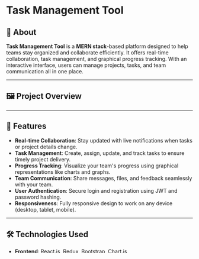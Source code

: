 # Task Management Tool

## 📝 About

**Task Management Tool** is a **MERN stack**-based platform designed to help teams stay organized and collaborate efficiently. It offers real-time collaboration, task management, and graphical progress tracking. With an interactive interface, users can manage projects, tasks, and team communication all in one place.


---

## 🖼️ Project Overview


---

## 🚀 Features

- **Real-time Collaboration**: Stay updated with live notifications when tasks or project details change.
- **Task Management**: Create, assign, update, and track tasks to ensure timely project delivery.
- **Progress Tracking**: Visualize your team's progress using graphical representations like charts and graphs.
- **Team Communication**: Share messages, files, and feedback seamlessly with your team.
- **User Authentication**: Secure login and registration using JWT and password hashing.
- **Responsiveness**: Fully responsive design to work on any device (desktop, tablet, mobile).

---

## 🛠️ Technologies Used

- **Frontend**: React.js, Redux, Bootstrap, Chart.js
- **Backend**: Node.js, Express.js
- **Database**: MongoDB, Mongoose
- **Authentication**: JWT, Bcrypt
- **Real-time Communication**: Socket.io

---

